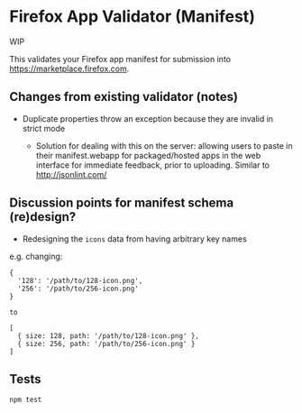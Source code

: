 # Firefox App Validator (Manifest)

WIP

This validates your Firefox app manifest for submission into https://marketplace.firefox.com.

## Changes from existing validator (notes)

* Duplicate properties throw an exception because they are invalid in strict mode

    * Solution for dealing with this on the server: allowing users to paste in their manifest.webapp for packaged/hosted apps in the web interface for immediate feedback, prior to uploading. Similar to http://jsonlint.com/

## Discussion points for manifest schema (re)design?

* Redesigning the `icons` data from having arbitrary key names

e.g. changing:

    {
      '128': '/path/to/128-icon.png',
      '256': '/path/to/256-icon.png'
    }

    to

    [
      { size: 128, path: '/path/to/128-icon.png' },
      { size: 256, path: '/path/to/256-icon.png' }
    ]

## Tests

    npm test
